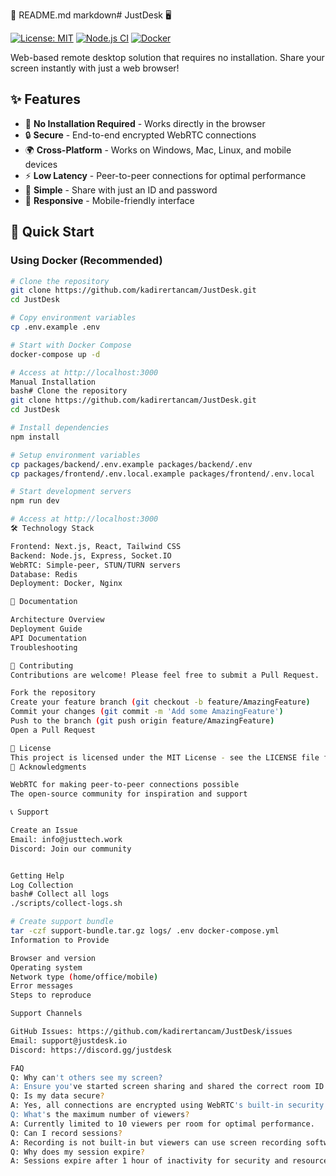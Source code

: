 📄 README.md
markdown# JustDesk 🖥️

[![License: MIT](https://img.shields.io/badge/License-MIT-yellow.svg)](https://opensource.org/licenses/MIT)
[![Node.js CI](https://github.com/kadirertancam/JustDesk/actions/workflows/ci.yml/badge.svg)](https://github.com/kadirertancam/JustDesk/actions/workflows/ci.yml)
[![Docker](https://img.shields.io/badge/docker-%230db7ed.svg?style=flat&logo=docker&logoColor=white)](https://hub.docker.com/r/kadirertancam/justdesk)

Web-based remote desktop solution that requires no installation. Share your screen instantly with just a web browser!

## ✨ Features

- 🚀 **No Installation Required** - Works directly in the browser
- 🔒 **Secure** - End-to-end encrypted WebRTC connections
- 🌍 **Cross-Platform** - Works on Windows, Mac, Linux, and mobile devices
- ⚡ **Low Latency** - Peer-to-peer connections for optimal performance
- 🎯 **Simple** - Share with just an ID and password
- 📱 **Responsive** - Mobile-friendly interface

## 🚀 Quick Start

### Using Docker (Recommended)

```bash
# Clone the repository
git clone https://github.com/kadirertancam/JustDesk.git
cd JustDesk

# Copy environment variables
cp .env.example .env

# Start with Docker Compose
docker-compose up -d

# Access at http://localhost:3000
Manual Installation
bash# Clone the repository
git clone https://github.com/kadirertancam/JustDesk.git
cd JustDesk

# Install dependencies
npm install

# Setup environment variables
cp packages/backend/.env.example packages/backend/.env
cp packages/frontend/.env.local.example packages/frontend/.env.local

# Start development servers
npm run dev

# Access at http://localhost:3000
🛠️ Technology Stack

Frontend: Next.js, React, Tailwind CSS
Backend: Node.js, Express, Socket.IO
WebRTC: Simple-peer, STUN/TURN servers
Database: Redis
Deployment: Docker, Nginx

📖 Documentation

Architecture Overview
Deployment Guide
API Documentation
Troubleshooting

🤝 Contributing
Contributions are welcome! Please feel free to submit a Pull Request.

Fork the repository
Create your feature branch (git checkout -b feature/AmazingFeature)
Commit your changes (git commit -m 'Add some AmazingFeature')
Push to the branch (git push origin feature/AmazingFeature)
Open a Pull Request

📝 License
This project is licensed under the MIT License - see the LICENSE file for details.
🙏 Acknowledgments

WebRTC for making peer-to-peer connections possible
The open-source community for inspiration and support

📞 Support

Create an Issue
Email: info@justtech.work
Discord: Join our community


Getting Help
Log Collection
bash# Collect all logs
./scripts/collect-logs.sh

# Create support bundle
tar -czf support-bundle.tar.gz logs/ .env docker-compose.yml
Information to Provide

Browser and version
Operating system
Network type (home/office/mobile)
Error messages
Steps to reproduce

Support Channels

GitHub Issues: https://github.com/kadirertancam/JustDesk/issues
Email: support@justdesk.io
Discord: https://discord.gg/justdesk

FAQ
Q: Why can't others see my screen?
A: Ensure you've started screen sharing and shared the correct room ID and password.
Q: Is my data secure?
A: Yes, all connections are encrypted using WebRTC's built-in security features.
Q: What's the maximum number of viewers?
A: Currently limited to 10 viewers per room for optimal performance.
Q: Can I record sessions?
A: Recording is not built-in but viewers can use screen recording software.
Q: Why does my session expire?
A: Sessions expire after 1 hour of inactivity for security and resource management.